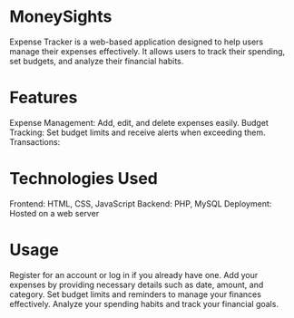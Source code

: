 # MoneySights
Expense Tracker is a web-based application designed to help users manage their expenses effectively. It allows users to track their spending, set budgets, and analyze their financial habits.
# Features 
Expense Management: Add, edit, and delete expenses easily.
Budget Tracking: Set budget limits and receive alerts when exceeding them.
Transactions: 
# Technologies Used
Frontend: HTML, CSS, JavaScript
Backend: PHP, MySQL
Deployment: Hosted on a web server
# Usage
Register for an account or log in if you already have one.
Add your expenses by providing necessary details such as date, amount, and category.
Set budget limits and reminders to manage your finances effectively.
Analyze your spending habits and track your financial goals.
